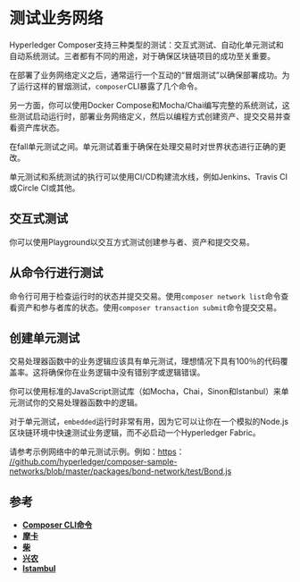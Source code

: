 # 测试业务网络

Hyperledger Composer支持三种类型的测试：交互式测试、自动化单元测试和自动系统测试。三者都有不同的用途，对于确保区块链项目的成功至关重要。

在部署了业务网络定义之后，通常运行一个互动的“冒烟测试”以确保部署成功。为了运行这样的冒烟测试，`composer`CLI暴露了几个命令。

另一方面，你可以使用Docker Compose和Mocha/Chai编写完整的系统测试，这些测试启动运行时，部署业务网络定义，然后以编程方式创建资产、提交交易并查看资产库状态。

在fall单元测试之间。单元测试着重于确保在处理交易时对世界状态进行正确的更改。

单元测试和系统测试的执行可以使用CI/CD构建流水线，例如Jenkins、Travis CI或Circle CI或其他。

## 交互式测试

你可以使用Playground以交互方式测试创建参与者、资产和提交交易。

## 从命令行进行测试

命令行可用于检查运行时的状态并提交交易。使用`composer network list`命令查看资产和参与者库的状态。使用`composer transaction submit`命令提交交易。

## 创建单元测试

交易处理器函数中的业务逻辑应该具有单元测试，理想情况下具有100％的代码覆盖率。这将确保你在业务逻辑中没有错别字或逻辑错误。

你可以使用标准的JavaScript测试库（如Mocha，Chai，Sinon和Istanbul）来单元测试你的交易处理器函数中的逻辑。

对于单元测试，`embedded`运行时非常有用，因为它可以让你在一个模拟的Node.js区块链环境中快速测试业务逻辑，而不必启动一个Hyperledger Fabric。

请参考示例网络中的单元测试示例。例如：[https](https://github.com/hyperledger/composer-sample-networks/blob/master/packages/bond-network/test/Bond.js)： [//github.com/hyperledger/composer-sample-networks/blob/master/packages/bond-network/test/Bond.js](https://github.com/hyperledger/composer-sample-networks/blob/master/packages/bond-network/test/Bond.js)

## 参考

- [**Composer CLI命令**](https://hyperledger.github.io/composer/reference/commands.html)
- [**摩卡**](https://mochajs.org/)
- [**柴**](http://chaijs.com/)
- [**兴农**](http://sinonjs.org/)
- [**Istambul**](https://istanbul.js.org/)
